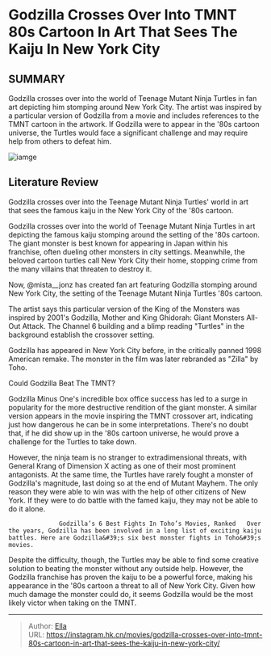 # Godzilla Crosses Over Into TMNT 80s Cartoon In Art That Sees The Kaiju In New York City


## SUMMARY 



  Godzilla crosses over into the world of Teenage Mutant Ninja Turtles in fan art depicting him stomping around New York City.   The artist was inspired by a particular version of Godzilla from a movie and includes references to the TMNT cartoon in the artwork.   If Godzilla were to appear in the &#39;80s cartoon universe, the Turtles would face a significant challenge and may require help from others to defeat him.  

![iamge](https://static1.srcdn.com/wordpress/wp-content/uploads/2024/01/godzilla-biting-a-train-in-godzilla-minus-one.jpg)

## Literature Review

Godzilla crosses over into the Teenage Mutant Ninja Turtles&#39; world in art that sees the famous kaiju in the New York City of the &#39;80s cartoon.




Godzilla crosses over into the world of Teenage Mutant Ninja Turtles in art depicting the famous kaiju stomping around the setting of the &#39;80s cartoon. The giant monster is best known for appearing in Japan within his franchise, often dueling other monsters in city settings. Meanwhile, the beloved cartoon turtles call New York City their home, stopping crime from the many villains that threaten to destroy it.




Now, @mista__jonz has created fan art featuring Godzilla stomping around New York City, the setting of the Teenage Mutant Ninja Turtles &#39;80s cartoon.


 

The artist says this particular version of the King of the Monsters was inspired by 2001&#39;s Godzilla, Mother and King Ghidorah: Giant Monsters All-Out Attack. The Channel 6 building and a blimp reading &#34;Turtles&#34; in the background establish the crossover setting.



Godzilla has appeared in New York City before, in the critically panned 1998 American remake. The monster in the film was later rebranded as &#34;Zilla&#34; by Toho.





 Could Godzilla Beat The TMNT? 
          




Godzilla Minus One&#39;s incredible box office success has led to a surge in popularity for the more destructive rendition of the giant monster. A similar version appears in the movie inspiring the TMNT crossover art, indicating just how dangerous he can be in some interpretations. There&#39;s no doubt that, if he did show up in the &#39;80s cartoon universe, he would prove a challenge for the Turtles to take down.

However, the ninja team is no stranger to extradimensional threats, with General Krang of Dimension X acting as one of their most prominent antagonists. At the same time, the Turtles have rarely fought a monster of Godzilla&#39;s magnitude, last doing so at the end of Mutant Mayhem. The only reason they were able to win was with the help of other citizens of New York. If they were to do battle with the famed kaiju, they may not be able to do it alone.

                  Godzilla’s 6 Best Fights In Toho’s Movies, Ranked   Over the years, Godzilla has been involved in a long list of exciting kaiju battles. Here are Godzilla&#39;s six best monster fights in Toho&#39;s movies.   




Despite the difficulty, though, the Turtles may be able to find some creative solution to beating the monster without any outside help. However, the Godzilla franchise has proven the kaiju to be a powerful force, making his appearance in the &#39;80s cartoon a threat to all of New York City. Given how much damage the monster could do, it seems Godzilla would be the most likely victor when taking on the TMNT.



---

> Author: [Ella](https://instagram.hk.cn/)  
> URL: https://instagram.hk.cn/movies/godzilla-crosses-over-into-tmnt-80s-cartoon-in-art-that-sees-the-kaiju-in-new-york-city/  


